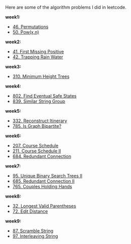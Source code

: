 Here are some of the algorithm problems I did in leetcode.

**week1:**

- [46. Permutations](https://blog.csdn.net/liuyh73/article/details/82559630)
- [50. Pow(x,n)](https://blog.csdn.net/liuyh73/article/details/82560319)

**week2:**

- [41. First Missing Positive](https://blog.csdn.net/liuyh73/article/details/82689888)
- [42. Trapping Rain Water](https://blog.csdn.net/liuyh73/article/details/82691072)

**week3:**

- [310. Minimum Height Trees](https://blog.csdn.net/liuyh73/article/details/82822042)

**week4:**

- [802. Find Eventual Safe States](https://blog.csdn.net/liuyh73/article/details/82913268)
- [839. Similar String Group](https://blog.csdn.net/liuyh73/article/details/82909815)

**week5:**

- [332. Reconstruct Itinerary](https://blog.csdn.net/liuyh73/article/details/82927485)
- [785. Is Graph Bipartite?](https://blog.csdn.net/liuyh73/article/details/82952399)

**week6:**

- [207. Course Schedule](https://blog.csdn.net/liuyh73/article/details/83049165)
- [211. Course Schedule Ⅱ](https://blog.csdn.net/liuyh73/article/details/83049165)
- [684. Redundant Connection](https://blog.csdn.net/liuyh73/article/details/83058433)

**week7:**

- [95. Unique Binary Search Trees Ⅱ](https://blog.csdn.net/liuyh73/article/details/83217546)
- [685. Redundant Connection Ⅱ](https://blog.csdn.net/liuyh73/article/details/83188107)
- [765. Couples Holding Hands](https://blog.csdn.net/liuyh73/article/details/83216573)

**week8:**

- [32. Longest Valid Parentheses](https://blog.csdn.net/liuyh73/article/details/83382384)
- [72. Edit Distance](https://blog.csdn.net/liuyh73/article/details/83409759)

**week9:**
- [87. Scramble String](https://blog.csdn.net/liuyh73/article/details/83716260)
- [97. Interleaving String](https://blog.csdn.net/liuyh73/article/details/83717808)